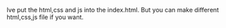 Ive put the html,css and js into the index.html. But you can make different html,css,js file if you want.
